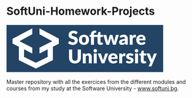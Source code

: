 # SoftUni-Homework-Projects

![](Images/SoftUniLogo.png)

Master repository with all the exercices from the different modules and courses from my study at the Software University - www.softuni.bg.
